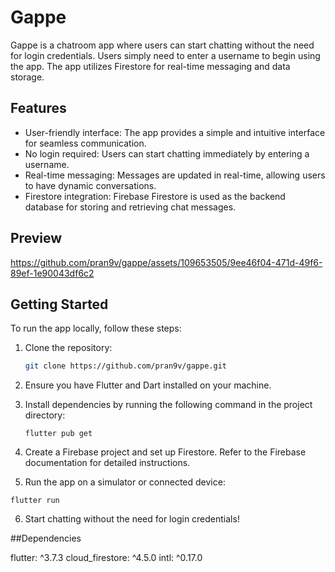 # Gappe

Gappe is a chatroom app where users can start chatting without the need for login credentials. Users simply need to enter a username to begin using the app. The app utilizes Firestore for real-time messaging and data storage.

## Features

- User-friendly interface: The app provides a simple and intuitive interface for seamless communication.
- No login required: Users can start chatting immediately by entering a username.
- Real-time messaging: Messages are updated in real-time, allowing users to have dynamic conversations.
- Firestore integration: Firebase Firestore is used as the backend database for storing and retrieving chat messages.

## Preview


https://github.com/pran9v/gappe/assets/109653505/9ee46f04-471d-49f6-89ef-1e90043df6c2



## Getting Started

To run the app locally, follow these steps:

1. Clone the repository:

   ```bash
   git clone https://github.com/pran9v/gappe.git

2. Ensure you have Flutter and Dart installed on your machine.
3. Install dependencies by running the following command in the project directory:
   ```
   flutter pub get
   ```
4. Create a Firebase project and set up Firestore. Refer to the Firebase documentation for detailed instructions.
5. Run the app on a simulator or connected device:
  ```
  flutter run
  ```
6. Start chatting without the need for login credentials!

##Dependencies

flutter: ^3.7.3
cloud_firestore: ^4.5.0
intl: ^0.17.0
